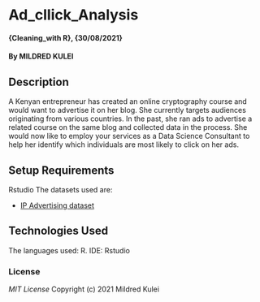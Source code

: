 # Ad_cllick_Analysis
#### {Cleaning_with R}, {30/08/2021}
#### By MILDRED KULEI
## Description
A Kenyan entrepreneur has created an online cryptography course and would want to advertise it on her blog. She currently targets audiences originating from various countries. In the past, she ran ads to advertise a related course on the same blog and collected data in the process. She would now like to employ your services as a Data Science Consultant to help her identify which individuals are most likely to click on her ads.
## Setup Requirements
Rstudio
The datasets used are:
* [IP Advertising dataset](http://bit.ly/IPAdvertisingData)
## Technologies Used
The languages used: R.
IDE: Rstudio
### License
*MIT License*
Copyright (c) 2021 Mildred Kulei
